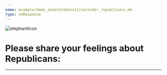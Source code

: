 ```yaml
---
name: example/demo_annotated/exit/consider_republicans.md
type: noResponse
---
```


![elephantIcon](example/demo_annotated/exit/elephant.jpg)

# Please share your feelings about **Republicans**:

---
